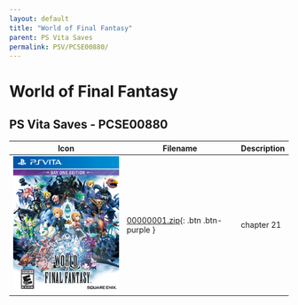 ```yaml
---
layout: default
title: "World of Final Fantasy"
parent: PS Vita Saves
permalink: PSV/PCSE00880/
---
```

# World of Final Fantasy

## PS Vita Saves - PCSE00880

| Icon | Filename | Description |
|------|----------|-------------|
| ![World of Final Fantasy](icon0.png) | [00000001.zip](00000001.zip){: .btn .btn-purple } | chapter 21  |
